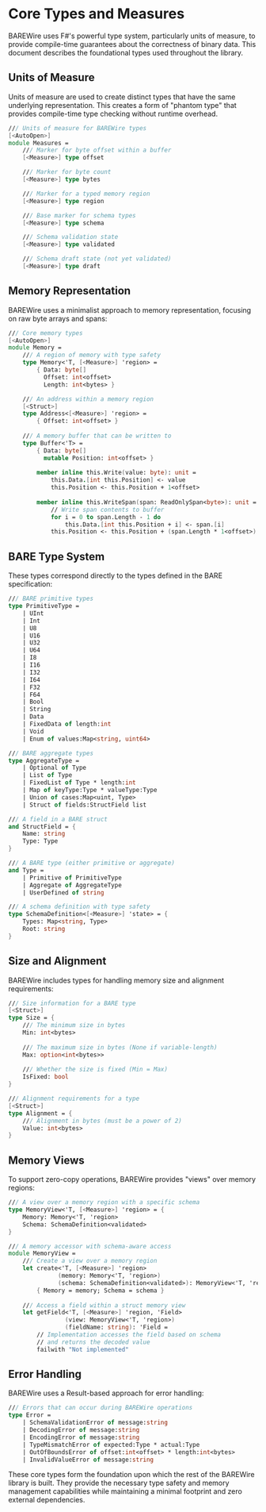# Core Types and Measures

BAREWire uses F#'s powerful type system, particularly units of measure, to provide compile-time guarantees about the correctness of binary data. This document describes the foundational types used throughout the library.

## Units of Measure

Units of measure are used to create distinct types that have the same underlying representation. This creates a form of "phantom type" that provides compile-time type checking without runtime overhead.

```fsharp
/// Units of measure for BAREWire types
[<AutoOpen>]
module Measures =
    /// Marker for byte offset within a buffer
    [<Measure>] type offset

    /// Marker for byte count
    [<Measure>] type bytes

    /// Marker for a typed memory region
    [<Measure>] type region

    /// Base marker for schema types
    [<Measure>] type schema

    /// Schema validation state
    [<Measure>] type validated

    /// Schema draft state (not yet validated)
    [<Measure>] type draft
```

## Memory Representation

BAREWire uses a minimalist approach to memory representation, focusing on raw byte arrays and spans:

```fsharp
/// Core memory types
[<AutoOpen>]
module Memory =
    /// A region of memory with type safety
    type Memory<'T, [<Measure>] 'region> =
        { Data: byte[]
          Offset: int<offset>
          Length: int<bytes> }

    /// An address within a memory region
    [<Struct>]
    type Address<[<Measure>] 'region> =
        { Offset: int<offset> }
    
    /// A memory buffer that can be written to
    type Buffer<'T> =
        { Data: byte[]
          mutable Position: int<offset> }
        
        member inline this.Write(value: byte): unit =
            this.Data.[int this.Position] <- value
            this.Position <- this.Position + 1<offset>
            
        member inline this.WriteSpan(span: ReadOnlySpan<byte>): unit =
            // Write span contents to buffer
            for i = 0 to span.Length - 1 do
                this.Data.[int this.Position + i] <- span.[i]
            this.Position <- this.Position + (span.Length * 1<offset>)
```

## BARE Type System

These types correspond directly to the types defined in the BARE specification:

```fsharp
/// BARE primitive types
type PrimitiveType =
    | UInt
    | Int
    | U8
    | U16
    | U32
    | U64
    | I8
    | I16
    | I32
    | I64
    | F32
    | F64
    | Bool
    | String
    | Data
    | FixedData of length:int
    | Void
    | Enum of values:Map<string, uint64>

/// BARE aggregate types
type AggregateType =
    | Optional of Type
    | List of Type
    | FixedList of Type * length:int  
    | Map of keyType:Type * valueType:Type
    | Union of cases:Map<uint, Type>
    | Struct of fields:StructField list

/// A field in a BARE struct
and StructField = {
    Name: string
    Type: Type
}

/// A BARE type (either primitive or aggregate)
and Type =
    | Primitive of PrimitiveType
    | Aggregate of AggregateType
    | UserDefined of string

/// A schema definition with type safety
type SchemaDefinition<[<Measure>] 'state> = {
    Types: Map<string, Type>
    Root: string
}
```

## Size and Alignment

BAREWire includes types for handling memory size and alignment requirements:

```fsharp
/// Size information for a BARE type
[<Struct>]
type Size = {
    /// The minimum size in bytes
    Min: int<bytes>
    
    /// The maximum size in bytes (None if variable-length)
    Max: option<int<bytes>>
    
    /// Whether the size is fixed (Min = Max)
    IsFixed: bool
}

/// Alignment requirements for a type
[<Struct>]
type Alignment = {
    /// Alignment in bytes (must be a power of 2)
    Value: int<bytes>
}
```

## Memory Views

To support zero-copy operations, BAREWire provides "views" over memory regions:

```fsharp
/// A view over a memory region with a specific schema
type MemoryView<'T, [<Measure>] 'region> = {
    Memory: Memory<'T, 'region>
    Schema: SchemaDefinition<validated>
}

/// A memory accessor with schema-aware access
module MemoryView =
    /// Create a view over a memory region
    let create<'T, [<Measure>] 'region> 
              (memory: Memory<'T, 'region>) 
              (schema: SchemaDefinition<validated>): MemoryView<'T, 'region> =
        { Memory = memory; Schema = schema }
        
    /// Access a field within a struct memory view
    let getField<'T, [<Measure>] 'region, 'Field> 
                (view: MemoryView<'T, 'region>) 
                (fieldName: string): 'Field =
        // Implementation accesses the field based on schema
        // and returns the decoded value
        failwith "Not implemented"
```

## Error Handling

BAREWire uses a Result-based approach for error handling:

```fsharp
/// Errors that can occur during BAREWire operations
type Error =
    | SchemaValidationError of message:string
    | DecodingError of message:string
    | EncodingError of message:string
    | TypeMismatchError of expected:Type * actual:Type
    | OutOfBoundsError of offset:int<offset> * length:int<bytes>
    | InvalidValueError of message:string
```

These core types form the foundation upon which the rest of the BAREWire library is built. They provide the necessary type safety and memory management capabilities while maintaining a minimal footprint and zero external dependencies.